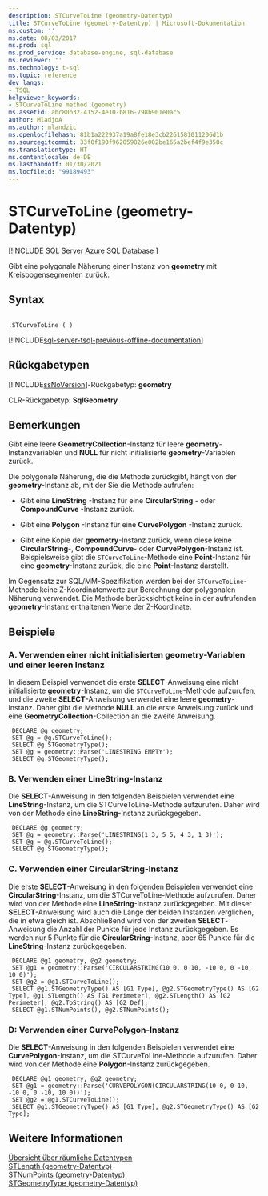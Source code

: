 ```yaml
---
description: STCurveToLine (geometry-Datentyp)
title: STCurveToLine (geometry-Datentyp) | Microsoft-Dokumentation
ms.custom: ''
ms.date: 08/03/2017
ms.prod: sql
ms.prod_service: database-engine, sql-database
ms.reviewer: ''
ms.technology: t-sql
ms.topic: reference
dev_langs:
- TSQL
helpviewer_keywords:
- STCurveToLine method (geometry)
ms.assetid: abc80b32-4152-4e10-b816-798b901e0ac5
author: MladjoA
ms.author: mlandzic
ms.openlocfilehash: 81b1a222937a19a8fe18e3cb2261581011206d1b
ms.sourcegitcommit: 33f0f190f962059826e002be165a2bef4f9e350c
ms.translationtype: HT
ms.contentlocale: de-DE
ms.lasthandoff: 01/30/2021
ms.locfileid: "99189493"
---
```

# <a name="stcurvetoline-geometry-data-type"></a>STCurveToLine (geometry-Datentyp)
[!INCLUDE [SQL Server Azure SQL Database ](../../includes/applies-to-version/sql-asdb.md)]

Gibt eine polygonale Näherung einer Instanz von **geometry** mit Kreisbogensegmenten zurück.
  
## <a name="syntax"></a>Syntax  
  
```  
  
.STCurveToLine ( )  
```  
  
[!INCLUDE[sql-server-tsql-previous-offline-documentation](../../includes/sql-server-tsql-previous-offline-documentation.md)]

## <a name="return-types"></a>Rückgabetypen
 [!INCLUDE[ssNoVersion](../../includes/ssnoversion-md.md)]-Rückgabetyp: **geometry**  
  
 CLR-Rückgabetyp: **SqlGeometry**  
  
## <a name="remarks"></a>Bemerkungen  
 Gibt eine leere **GeometryCollection**-Instanz für leere **geometry**-Instanzvariablen und **NULL** für nicht initialisierte **geometry**-Variablen zurück.  
  
 Die polygonale Näherung, die die Methode zurückgibt, hängt von der **geometry**-Instanz ab, mit der Sie die Methode aufrufen:  
  
-   Gibt eine **LineString** -Instanz für eine **CircularString** - oder **CompoundCurve** -Instanz zurück.  
  
-   Gibt eine **Polygon** -Instanz für eine **CurvePolygon** -Instanz zurück.  
  
-   Gibt eine Kopie der **geometry**-Instanz zurück, wenn diese keine **CircularString**-, **CompoundCurve**- oder **CurvePolygon**-Instanz ist. Beispielsweise gibt die `STCurveToLine`-Methode eine **Point**-Instanz für eine **geometry**-Instanz zurück, die eine **Point**-Instanz darstellt.  
  
 Im Gegensatz zur SQL/MM-Spezifikation werden bei der `STCurveToLine`-Methode keine Z-Koordinatenwerte zur Berechnung der polygonalen Näherung verwendet. Die Methode berücksichtigt keine in der aufrufenden **geometry**-Instanz enthaltenen Werte der Z-Koordinate.  
  
## <a name="examples"></a>Beispiele  
  
### <a name="a-using-an-uninitialized-geometry-variable-and-empty-instance"></a>A. Verwenden einer nicht initialisierten geometry-Variablen und einer leeren Instanz  
 In diesem Beispiel verwendet die erste **SELECT**-Anweisung eine nicht initialisierte **geometry**-Instanz, um die `STCurveToLine`-Methode aufzurufen, und die zweite **SELECT**-Anweisung verwendet eine leere **geometry**-Instanz. Daher gibt die Methode **NULL** an die erste Anweisung zurück und eine **GeometryCollection**-Collection an die zweite Anweisung.  
  
```
 DECLARE @g geometry; 
 SET @g = @g.STCurveToLine(); 
 SELECT @g.STGeometryType(); 
 SET @g = geometry::Parse('LINESTRING EMPTY'); 
 SELECT @g.STGeometryType();
 ```  
  
### <a name="b-using-a-linestring-instance"></a>B. Verwenden einer LineString-Instanz  
 Die **SELECT**-Anweisung in den folgenden Beispielen verwendet eine **LineString**-Instanz, um die STCurveToLine-Methode aufzurufen. Daher wird von der Methode eine **LineString**-Instanz zurückgegeben.  
  
```
 DECLARE @g geometry; 
 SET @g = geometry::Parse('LINESTRING(1 3, 5 5, 4 3, 1 3)'); 
 SET @g = @g.STCurveToLine(); 
 SELECT @g.STGeometryType();
 ```  
  
### <a name="c-using-a-circularstring-instance"></a>C. Verwenden einer CircularString-Instanz  
 Die erste **SELECT**-Anweisung in den folgenden Beispielen verwendet eine **CircularString**-Instanz, um die STCurveToLine-Methode aufzurufen. Daher wird von der Methode eine **LineString**-Instanz zurückgegeben. Mit dieser **SELECT**-Anweisung wird auch die Länge der beiden Instanzen verglichen, die in etwa gleich ist.  Abschließend wird von der zweiten **SELECT**-Anweisung die Anzahl der Punkte für jede Instanz zurückgegeben.  Es werden nur 5 Punkte für die **CircularString**-Instanz, aber 65 Punkte für die **LineString**-Instanz zurückgegeben.  
  
```
 DECLARE @g1 geometry, @g2 geometry; 
 SET @g1 = geometry::Parse('CIRCULARSTRING(10 0, 0 10, -10 0, 0 -10, 10 0)'); 
 SET @g2 = @g1.STCurveToLine(); 
 SELECT @g1.STGeometryType() AS [G1 Type], @g2.STGeometryType() AS [G2 Type], @g1.STLength() AS [G1 Perimeter], @g2.STLength() AS [G2 Perimeter], @g2.ToString() AS [G2 Def]; 
 SELECT @g1.STNumPoints(), @g2.STNumPoints();
 ```  
  
### <a name="d-using-a-curvepolygon-instance"></a>D: Verwenden einer CurvePolygon-Instanz  
 Die **SELECT**-Anweisung in den folgenden Beispielen verwendet eine **CurvePolygon**-Instanz, um die STCurveToLine-Methode aufzurufen. Daher wird von der Methode eine **Polygon**-Instanz zurückgegeben.  
  
```
 DECLARE @g1 geometry, @g2 geometry; 
 SET @g1 = geometry::Parse('CURVEPOLYGON(CIRCULARSTRING(10 0, 0 10, -10 0, 0 -10, 10 0))'); 
 SET @g2 = @g1.STCurveToLine(); 
 SELECT @g1.STGeometryType() AS [G1 Type], @g2.STGeometryType() AS [G2 Type];
 ```  
  
## <a name="see-also"></a>Weitere Informationen  
 [Übersicht über räumliche Datentypen](../../relational-databases/spatial/spatial-data-types-overview.md)   
 [STLength &#40;geometry-Datentyp&#41;](../../t-sql/spatial-geometry/stlength-geometry-data-type.md)   
 [STNumPoints &#40;geometry-Datentyp&#41;](../../t-sql/spatial-geometry/stnumpoints-geometry-data-type.md)   
 [STGeometryType &#40;geometry-Datentyp&#41;](../../t-sql/spatial-geometry/stgeometrytype-geometry-data-type.md)  
  
  

